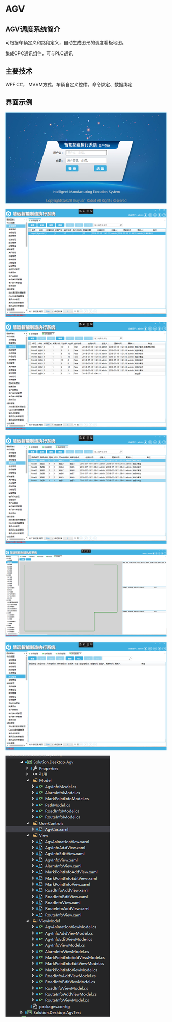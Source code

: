 # AGV

## AGV调度系统简介

可根据车辆定义和路段定义，自动生成图形的调度看板地图。

集成OPC通讯组件，可与PLC通讯

## 主要技术

WPF C#， MVVM方式，车辆自定义控件，命令绑定、数据绑定



## 界面示例

![image](https://github.com/yuxianye/AGV/blob/master/Images/login.png)

![image](https://github.com/yuxianye/AGV/blob/master/Images/车辆管理.png)

![image](https://github.com/yuxianye/AGV/blob/master/Images/地标管理.png)

![image](https://github.com/yuxianye/AGV/blob/master/Images/路段管理.png)

![image](https://github.com/yuxianye/AGV/blob/master/Images/调度看板.png)

![image](https://github.com/yuxianye/AGV/blob/master/Images/路径管理.png)

![image](https://github.com/yuxianye/AGV/blob/master/Images/src.png)